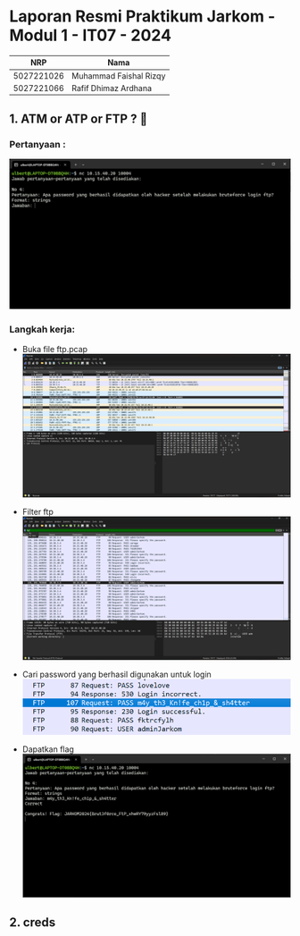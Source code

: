 # Laporan Resmi Praktikum Jarkom - Modul 1 - IT07 - 2024

| NRP | Nama |
|-----|------|
| 5027221026 | Muhammad Faishal Rizqy |
| 5027221066 | Rafif Dhimaz Ardhana |

## 1. ATM or ATP or FTP ? 🤔
### Pertanyaan : 
![-](https://github.com/ishal24/Jarkom-Modul-1-IT13-2024/blob/main/img/ftp_0.png)

### Langkah kerja:

- Buka file ftp.pcap
![-](https://github.com/ishal24/Jarkom-Modul-1-IT13-2024/blob/main/img/ftp_1.png)

- Filter ftp
![-](https://github.com/ishal24/Jarkom-Modul-1-IT13-2024/blob/main/img/ftp_2.png)

- Cari password yang berhasil digunakan untuk login
![-](https://github.com/ishal24/Jarkom-Modul-1-IT13-2024/blob/main/img/ftp_3.png)

- Dapatkan flag
![-](https://github.com/ishal24/Jarkom-Modul-1-IT13-2024/blob/main/img/ftp_4.png)


## 2. creds


